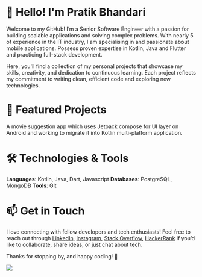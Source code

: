 # 👋 Hello! I'm Pratik Bhandari

Welcome to my GitHub! I’m a Senior Software Engineer with a passion for building scalable applications and solving complex problems. With nearly 5 of experience in the IT industry, I am specialising in and passionate about mobile applications. Possess proven expertise in Kotlin, Java and Flutter and practicing full-stack development.

Here, you'll find a collection of my personal projects that showcase my skills, creativity, and dedication to continuous learning. Each project reflects my commitment to writing clean, efficient code and exploring new technologies.

# 🌟 Featured Projects

A movie suggestion app which uses Jetpack compose for UI layer on Android and working to migrate it into Kotlin multi-platform application.

# 🛠️ Technologies & Tools
**Languages**: Kotlin, Java, Dart, Javascript
**Databases**: PostgreSQL, MongoDB
**Tools**: Git

# 📫 Get in Touch
I love connecting with fellow developers and tech enthusiasts! Feel free to reach out through <a href="https://www.linkedin.com/in/prateek-bhandari/">LinkedIn</a>, <a href="https://www.instagram.com/prateekbhandari_/">Instagram</a>, <a href="https://stackoverflow.com/users/10097879/prateek-bhandari">Stack Overflow</a>, <a href="https://www.hackerrank.com/prateek_9770">HackerRank</a> if you’d like to collaborate, share ideas, or just chat about tech.

Thanks for stopping by, and happy coding! 🚀

![](https://komarev.com/ghpvc/?username=prateekbhandarii&color=green&style=flat&label=Github+Views)
